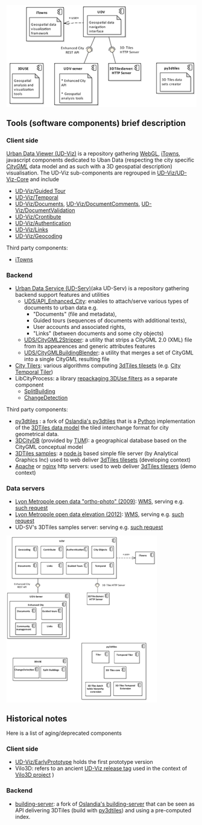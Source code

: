 <a name="top"></a>
<img src="Diagrams/ComponentDiagram-macro-components-with-notes.png"
     align=center
     alt="ComponentDiagram-macro-components-with-notes.png" 
     width="600"
     border="0">

## Tools (software components) brief description
### Client side
<a name="ComponentUD-Viz"></a>[Urban Data Viewer (UD-Viz)](https://github.com/MEPP-team/UD-Viz) is a repository gathering [WebGL](https://en.wikipedia.org/wiki/WebGL), [iTowns](https://github.com/iTowns/itowns), javascript components dedicated to Uban Data (respecting the city specific [_CityGML_](http://www.citygml.org/) data model and as such with a 3D geospatial description) visualisation. The UD-Viz sub-components are regrouped in [UD-Viz/UD-Viz-Core](https://github.com/MEPP-team/UD-Viz/tree/master/UD-Viz-Core) and include
 - <a name="ComponentUD-VizGuidedTour"></a>[UD-Viz/Guided Tour](https://github.com/MEPP-team/UD-Viz/tree/master/UD-Viz-Core/src/Modules/GuidedTour)
 - <a name="ComponentUD-VizTemporal"></a>[UD-Viz/Temporal](https://github.com/MEPP-team/UD-Viz/tree/master/UD-Viz-Core/src/Modules/Temporal)
 - <a name="ComponentUD-VizDocuments"></a>[UD-Viz/Documents](https://github.com/MEPP-team/UD-Viz/tree/master/UD-Viz-Core/src/Modules/Documents), [UD-Viz/DocumentComments](https://github.com/MEPP-team/UD-Viz/tree/master/UD-Viz-Core/src/Extensions/DocumentComments), [UD-Viz/DocumentValidation](https://github.com/MEPP-team/UD-Viz/tree/master/UD-Viz-Core/src/Extensions/DocumentValidation)
 - <a name="ComponentUD-VizContribute"></a>[UD-Viz/Crontibute](https://github.com/MEPP-team/UD-Viz/tree/master/UD-Viz-Core/src/Extensions/Contribute)
 - <a name="ComponentUD-VizAuthentication"></a>[UD-Viz/Authentication](https://github.com/MEPP-team/UD-Viz/tree/master/UD-Viz-Core/src/Extensions/Authentication)
 - <a name="ComponentUD-VizLinks"></a>[UD-Viz/Links](https://github.com/MEPP-team/UD-Viz/tree/master/UD-Viz-Core/src/Modules/Links)
 - <a name="ComponentUD-VizGeocoding"></a>[UD-Viz/Geocoding](https://github.com/MEPP-team/UD-Viz/tree/master/UD-Viz-Core/src/Extensions/Geocoding)

Third party components:<br>
 - [iTowns](https://github.com/iTowns/itowns)
      
### Backend 
 - <a name="ComponentUDS"></a>[Urban Data Service (UD-Serv)](https://github.com/MEPP-team/UD-Serv)(aka UD-Serv) is a repository gathering backend support features and utilities
   * <a name="ComponentUDSAPIEnhancedCity"></a>[UDS/API_Enhanced_City](https://github.com/MEPP-team/UD-Serv/tree/master/API_Enhanced_City): enables to attach/serve various types of documents to urban data e.g.
     - "Documents" (file and metadata), 
     - Guided tours (sequences of documents with additional texts),
     - User accounts and associated rights,
     - "Links" (between documents and some city objects)
   * [UDS/CityGML2Stripper](https://github.com/MEPP-team/UD-Serv/tree/master/Utils/CityGML2Stripper): a utility that strips a CityGML 2.0 (XML) file from its appearences and generic attributes features
   * [UDS/CityGMLBuildingBlender](https://github.com/MEPP-team/UD-Serv/tree/master/Utils/CityGMLBuildingBlender): a utility that merges a set of CityGML into a single CityGML resulting file
 - <a name="ComponentUDSCityTilers"></a>[City Tilers](https://github.com/MEPP-team/py3dtiles/tree/Tiler/Tilers/CityTiler): various algorithms computing [3dTiles tilesets](https://github.com/AnalyticalGraphicsInc/3d-tiles) (e.g. [City Temporal Tiler](https://github.com/MEPP-team/py3dtiles/blob/Tiler/Tilers/CityTiler/CityTemporalTiler.py))
 - LibCityProcess: a library [repackaging 3DUse filters](https://github.com/MEPP-team/3DUSE/issues/39) as a separate component
   * <a name="ComponentUDSSplitBuilding"></a>[SplitBuilding](https://github.com/EricBoix/3DUSE/blob/master/src/utils/cmdline/splitCityGMLBuildings.cxx)
   * <a name="ComponentUDSChangeDetection"></a>[ChangeDetection](https://github.com/EricBoix/3DUSE/blob/master/src/utils/cmdline/extractBuildingsConstructionDemolitionDates.cxx)
      
Third party components:<br>

 - <a name="ComponentUDSPy3DTiles"></a>[py3dtiles](https://github.com/MEPP-Team/py3dtiles/) : a fork of [Oslandia's py3dtiles](https://github.com/Oslandia/py3dtiles/) that is a [Python](https://en.wikipedia.org/wiki/Python_(programming_language)) implementation of the [3DTiles data model](https://github.com/AnalyticalGraphicsInc/3d-tiles) the tiled interchange format for city geometrical data.
 - <a name="ComponentUDS3DCityDB"></a>[3DCityDB](https://www.3dcitydb.org/3dcitydb/) (provided by [TUM](https://www.lrg.tum.de/gis/startseite/)): a geographical database based on the CityGML conceptual model
 - <a name="Component3DTilesSamples"></a>[3DTiles samples](https://github.com/AnalyticalGraphicsInc/3d-tiles-samples): a [node.js](https://nodejs.org/en/) based simple file server (by Analytical Graphics Inc) used to web deliver [3dTiles tilesets](https://github.com/AnalyticalGraphicsInc/3d-tiles) (developing context)
 - [Apache](https://en.wikipedia.org/wiki/Apache_HTTP_Server) or [nginx](https://nginx.org/en/) http servers: used to web deliver [3dTiles tilesers](https://github.com/AnalyticalGraphicsInc/3d-tiles) (demo context)
 
### Data servers
  - <a name="data-metropole-lyon-orthophotographie-2009"></a> [Lyon Metropole open data "ortho-photo" (2009)](https://data.beta.grandlyon.com/fr/jeux-de-donnees/orthophotographie-2009-metropole-lyon/donnees): [WMS](https://en.wikipedia.org/wiki/Web_Map_Service), serving e.g. [such request](https://download.data.grandlyon.com/wms/grandlyon?SERVICE=WMS&REQUEST=GetMap&LAYERS=Ortho2009_vue_ensemble_16cm_CC46&VERSION=1.3.0&STYLES=&FORMAT=image/jpeg&TRANSPARENT=false&BBOX=1841306.75,5174961.00,1843030.13,5176364.50&CRS=EPSG:3946&WIDTH=256&HEIGHT=256)
  - <a name="data-metropole-lyon-orthophotographie-2009"></a> [Lyon Metropole open data elevation (2012)](https://data.beta.grandlyon.com/fr/jeux-de-donnees/image-relief-2012-metropole-lyon/donnees): [WMS](https://en.wikipedia.org/wiki/Web_Map_Service), serving e.g. [such request](https://download.data.grandlyon.com/wms/grandlyon?SERVICE=WMS&REQUEST=GetMap&LAYERS=MNT2012_Altitude_10m_CC46&VERSION=1.3.0&STYLES=&FORMAT=image/jpeg&TRANSPARENT=false&BBOX=1843030.13,5176364.50,1844753.50,5177768.00&CRS=EPSG:3946&WIDTH=256&HEIGHT=256)
  - <a name="rict-3dtiles-sample-server-lyon"></a> UD-SV's 3DTiles samples server: serving e.g. [such request](http://rict.liris.cnrs.fr/DataStore/TileSet_LyonFull_Villeurbanne_Bron_2015/tileset.json)

<img src="Diagrams/ComponentDiagram-macro-components-and-subcomponents.png"
     align=center
     alt="ComponentDiagram-macro-components-and-subcomponents.png"
     width="400"
     border="0">
       
## Historical notes
Here is a list of aging/deprecated components
### Client side
 - [UD-Viz/EarlyPrototype](https://github.com/MEPP-team/UD-Viz/tree/master/EarlyPrototype) holds the first prototype version
 - Vilo3D: refers to an ancient [UD-Viz release tag](https://github.com/MEPP-team/UD-Viz/releases/tag/Vilo3D-Demo-1.0) used in the context of [Vilo3D project](http://imu.universite-lyon.fr/projet/vilo-3d-la-fabrique-urbaine-des-processus-a-leurs-representations-3d/) )
### Backend      
 - [building-server](https://github.com/MEPP-team/building-server/): a fork of [Oslandia's building-server](https://github.com/Oslandia/building-server/) that can be seen as API delivering 3DTiles (build with [py3dtiles](https://github.com/MEPP-Team/py3dtiles/)) and using a pre-computed index.
